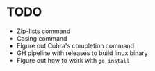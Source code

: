 # TODO

- Zip-lists command
- Casing command
- Figure out Cobra's completion command
- GH pipeline with releases to build linux binary
- Figure out how to work with `go install`

